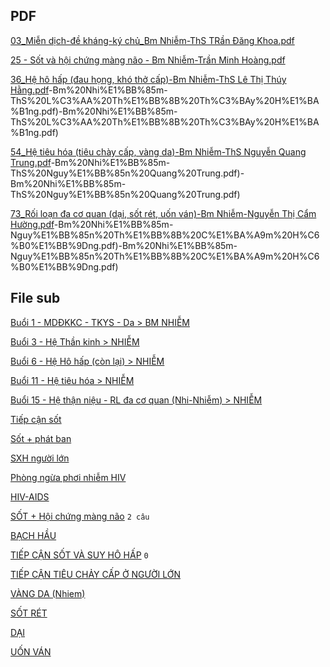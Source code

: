 ## PDF  
[03_Miễn dịch-đề kháng-ký chủ_Bm Nhiễm-ThS TRần Đăng Khoa.pdf](file:///D:/OneDrive%20-%20UMP/TOT%20NGHIEP/200%20PDF_GUI%20SINH%20VIEN_thienqc/03_Mi%E1%BB%85n%20d%E1%BB%8Bch-%C4%91%E1%BB%81%20kh%C3%A1ng-k%C3%BD%20ch%E1%BB%A7_Bm%20Nhi%E1%BB%85m-ThS%20TR%E1%BA%A7n%20%C4%90%C4%83ng%20Khoa.pdf)  
[25 - Sốt và hội chứng màng não  - Bm Nhiễm-Trần Minh Hoàng.pdf](file:///D:/OneDrive%20-%20UMP/TOT%20NGHIEP/200%20PDF_GUI%20SINH%20VIEN_thienqc/25%20-%20S%E1%BB%91t%20v%C3%A0%20h%E1%BB%99i%20ch%E1%BB%A9ng%20m%C3%A0ng%20n%C3%A3o%20%20-%20Bm%20Nhi%E1%BB%85m-Tr%E1%BA%A7n%20Minh%20Ho%C3%A0ng.pdf)  
[36_Hệ hô hấp (đau họng, khó thở cấp)-Bm Nhiễm-ThS Lê Thị Thúy Hằng.pdf](%C4%91au%20h%E1%BB%8Dng,%20kh%C3%B3%20th%E1%BB%9F%20c%E1%BA%A5p)-Bm%20Nhi%E1%BB%85m-ThS%20L%C3%AA%20Th%E1%BB%8B%20Th%C3%BAy%20H%E1%BA%B1ng.pdf)-Bm%20Nhi%E1%BB%85m-ThS%20L%C3%AA%20Th%E1%BB%8B%20Th%C3%BAy%20H%E1%BA%B1ng.pdf)  
[54_Hệ tiêu hóa (tiêu chày cấp, vàng da)-Bm Nhiễm-ThS Nguyễn Quang Trung.pdf](ti%C3%AAu%20ch%C3%A0y%20c%E1%BA%A5p,%20v%C3%A0ng%20da)-Bm%20Nhi%E1%BB%85m-ThS%20Nguy%E1%BB%85n%20Quang%20Trung.pdf)-Bm%20Nhi%E1%BB%85m-ThS%20Nguy%E1%BB%85n%20Quang%20Trung.pdf)  
[73_Rối loạn đa cơ quan (dại, sốt rét, uốn ván)-Bm Nhiễm-Nguyễn Thị Cẩm Hường.pdf](d%E1%BA%A1i,%20s%E1%BB%91t%20r%C3%A9t,%20u%E1%BB%91n%20v%C3%A1n)-Bm%20Nhi%E1%BB%85m-Nguy%E1%BB%85n%20Th%E1%BB%8B%20C%E1%BA%A9m%20H%C6%B0%E1%BB%9Dng.pdf)-Bm%20Nhi%E1%BB%85m-Nguy%E1%BB%85n%20Th%E1%BB%8B%20C%E1%BA%A9m%20H%C6%B0%E1%BB%9Dng.pdf)  
  
## File sub  
[Buổi 1 - MDĐKKC - TKYS - Da > BM NHIỄM](../../Bu%E1%BB%95i%201%20-%20MD%C4%90KKC%20-%20TKYS%20-%20Da.md#BM%20NHIỄM)  
[Buổi 3 - Hệ Thần kinh > NHIỄM](../../Bu%E1%BB%95i%203%20-%20H%E1%BB%87%20Th%E1%BA%A7n%20kinh.md#NHIỄM)  
[Buổi 6 - Hệ Hô hấp (còn lại) > NHIỄM](../../Bu%E1%BB%95i%206%20-%20H%E1%BB%87%20H%C3%B4%20h%E1%BA%A5p%20(c%C3%B2n%20l%E1%BA%A1i).md#NHIỄM)  
[Buổi 11 - Hệ tiêu hóa > NHIỄM](../../Bu%E1%BB%95i%2011%20-%20H%E1%BB%87%20ti%C3%AAu%20h%C3%B3a.md#NHIỄM)  
[Buổi 15 - Hệ thận niệu - RL đa cơ quan (Nhi-Nhiễm) > NHIỄM](../../Bu%E1%BB%95i%2015%20-%20H%E1%BB%87%20th%E1%BA%ADn%20ni%E1%BB%87u%20-%20RL%20%C4%91a%20c%C6%A1%20quan%20(Nhi-Nhi%E1%BB%85m).md#NHIỄM)  
  
[Tiếp cận sốt](./Ti%E1%BA%BFp%20c%E1%BA%ADn%20s%E1%BB%91t.md)  
[Sốt + phát ban](./S%E1%BB%91t%20+%20ph%C3%A1t%20ban.md)  
[SXH người lớn](./SXH%20ng%C6%B0%E1%BB%9Di%20l%E1%BB%9Bn.md)  
[Phòng ngừa phơi nhiễm HIV](./Ph%C3%B2ng%20ng%E1%BB%ABa%20ph%C6%A1i%20nhi%E1%BB%85m%20HIV.md)   
[HIV-AIDS](./HIV-AIDS.md)   
[SỐT + Hội chứng màng não](./S%E1%BB%90T%20+%20H%E1%BB%99i%20ch%E1%BB%A9ng%20m%C3%A0ng%20n%C3%A3o.md) `2 câu`  
[BẠCH HẦU](./B%E1%BA%A0CH%20H%E1%BA%A6U.md)  
[TIẾP CẬN SỐT VÀ SUY HÔ HẤP](./TI%E1%BA%BEP%20C%E1%BA%ACN%20S%E1%BB%90T%20V%C3%80%20SUY%20H%C3%94%20H%E1%BA%A4P.md)  `0`  
[TIẾP CẬN TIÊU CHẢY CẤP Ở NGƯỜI LỚN](./TI%E1%BA%BEP%20C%E1%BA%ACN%20TI%C3%8AU%20CH%E1%BA%A2Y%20C%E1%BA%A4P%20%E1%BB%9E%20NG%C6%AF%E1%BB%9CI%20L%E1%BB%9AN.md)  
[VÀNG DA (Nhiem)](./V%C3%80NG%20DA%20(Nhiem).md)  
[SỐT RÉT](./S%E1%BB%90T%20R%C3%89T.md)  
[DẠI](./D%E1%BA%A0I.md)  
[UỐN VÁN](./U%E1%BB%90N%20V%C3%81N.md)